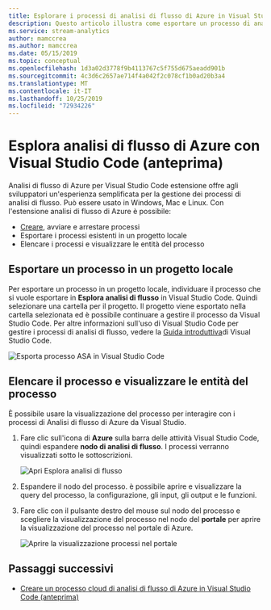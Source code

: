 ```yaml
---
title: Esplorare i processi di analisi di flusso di Azure in Visual Studio Code
description: Questo articolo illustra come esportare un processo di analisi di flusso di Azure in un progetto locale, elencare i processi e visualizzare le entità del processo.
ms.service: stream-analytics
author: mamccrea
ms.author: mamccrea
ms.date: 05/15/2019
ms.topic: conceptual
ms.openlocfilehash: 1d3a02d3778f9b4113767c5f755d675aeadd901b
ms.sourcegitcommit: 4c3d6c2657ae714f4a042f2c078cf1b0ad20b3a4
ms.translationtype: MT
ms.contentlocale: it-IT
ms.lasthandoff: 10/25/2019
ms.locfileid: "72934226"
---
```

# <a name="explore-azure-stream-analytics-with-visual-studio-code-preview"></a>Esplora analisi di flusso di Azure con Visual Studio Code (anteprima)

Analisi di flusso di Azure per Visual Studio Code estensione offre agli sviluppatori un'esperienza semplificata per la gestione dei processi di analisi di flusso. Può essere usato in Windows, Mac e Linux. Con l'estensione analisi di flusso di Azure è possibile:

- [Creare](quick-create-vs-code.md), avviare e arrestare processi
- Esportare i processi esistenti in un progetto locale
- Elencare i processi e visualizzare le entità del processo

## <a name="export-a-job-to-a-local-project"></a>Esportare un processo in un progetto locale

Per esportare un processo in un progetto locale, individuare il processo che si vuole esportare in **Esplora analisi di flusso** in Visual Studio Code. Quindi selezionare una cartella per il progetto. Il progetto viene esportato nella cartella selezionata ed è possibile continuare a gestire il processo da Visual Studio Code. Per altre informazioni sull'uso di Visual Studio Code per gestire i processi di analisi di flusso, vedere la [Guida introduttiva](quick-create-vs-code.md)di Visual Studio Code.

![Esporta processo ASA in Visual Studio Code](./media/vscode-explore-jobs/export-job.png)

## <a name="list-job-and-view-job-entities"></a>Elencare il processo e visualizzare le entità del processo

È possibile usare la visualizzazione del processo per interagire con i processi di Analisi di flusso di Azure da Visual Studio.


1. Fare clic sull'icona di **Azure** sulla barra delle attività Visual Studio Code, quindi espandere **nodo di analisi di flusso**. I processi verranno visualizzati sotto le sottoscrizioni.

   ![Apri Esplora analisi di flusso](./media/vscode-explore-jobs/open-explorer.png)

2. Espandere il nodo del processo. è possibile aprire e visualizzare la query del processo, la configurazione, gli input, gli output e le funzioni. 

3. Fare clic con il pulsante destro del mouse sul nodo del processo e scegliere la visualizzazione del processo nel nodo del **portale** per aprire la visualizzazione del processo nel portale di Azure.

   ![Aprire la visualizzazione processi nel portale](./media/vscode-explore-jobs/open-job-view.png)

## <a name="next-steps"></a>Passaggi successivi

* [Creare un processo cloud di analisi di flusso di Azure in Visual Studio Code (anteprima)](quick-create-vs-code.md)
